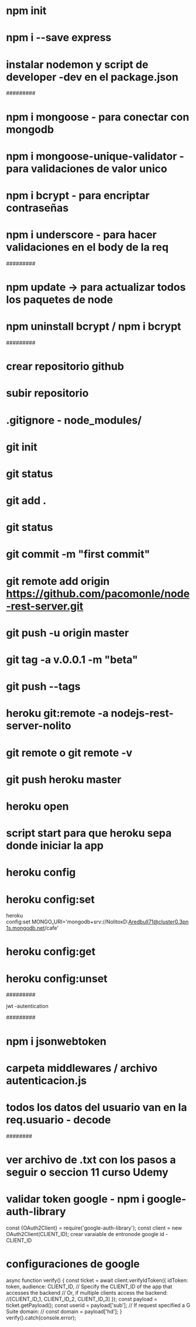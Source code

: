 # npm init
# npm i --save express
# instalar nodemon y script de developer -dev en el package.json

#########

# npm i mongoose - para conectar con mongodb
# npm i mongoose-unique-validator - para validaciones de valor unico
# npm i bcrypt - para encriptar contraseñas
# npm i underscore - para hacer validaciones en el body de la req

#########

# npm update -> para actualizar todos los paquetes de node
# npm uninstall bcrypt / npm i bcrypt

#########

# crear repositorio github
# subir repositorio
# .gitignore - node_modules/
# git init
# git status
# git add .
# git status
# git commit -m "first commit"
# git remote add origin https://github.com/pacomonle/node-rest-server.git
# git push -u origin master
# git tag -a v.0.0.1 -m "beta"
# git push --tags

#  heroku git:remote -a nodejs-rest-server-nolito
# git remote o git remote -v
# git push heroku master
# heroku open
# script start para que heroku sepa donde iniciar la app

# heroku config
# heroku config:set <nombre-personalizado>
  heroku config:set MONGO_URI='mongodb+srv://NolitoxD:Aredbull71@cluster0.3pn1s.mongodb.net/cafe'
# heroku config:get <nombre-personalizado>
# heroku config:unset <nombre-personalizado>

#########

jwt -autentication

#########

# npm i jsonwebtoken
# carpeta middlewares / archivo autenticacion.js
# todos los datos del usuario van en la req.usuario - decode

########

# ver archivo de .txt con los pasos a seguir o seccion 11 curso Udemy
# validar token google - npm i google-auth-library
   const {OAuth2Client} = require('google-auth-library');
   const client = new OAuth2Client(CLIENT_ID);
   crear varaiable de entronode google id - CLIENT_ID
# configuraciones de google
  async function verify() {
  const ticket = await client.verifyIdToken({
      idToken: token,
      audience: CLIENT_ID,  // Specify the CLIENT_ID of the app that accesses the backend
      // Or, if multiple clients access the backend:
      //[CLIENT_ID_1, CLIENT_ID_2, CLIENT_ID_3]
  });
  const payload = ticket.getPayload();
  const userid = payload['sub'];
  // If request specified a G Suite domain:
  // const domain = payload['hd'];
}
verify().catch(console.error);